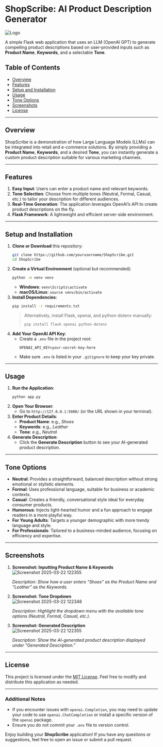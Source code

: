 # ShopScribe: AI Product Description Generator

![Logo](https://github.com/user-attachments/assets/15f31d0c-b7ea-4ee6-8b88-49d6cfa64a53)


A simple Flask web application that uses an LLM (OpenAI GPT) to generate compelling product descriptions based on user-provided inputs such as **Product Name**, **Keywords**, and a selectable **Tone**.

## Table of Contents

- [Overview](#overview)
- [Features](#features)
- [Setup and Installation](#setup-and-installation)
- [Usage](#usage)
- [Tone Options](#tone-options)
- [Screenshots](#screenshots)
- [License](#license)

---

## Overview

ShopScribe is a demonstration of how Large Language Models (LLMs) can be integrated into retail and e-commerce solutions. By simply providing a **Product Name**, **Keywords**, and a desired **Tone**, you can instantly generate a custom product description suitable for various marketing channels.

---

## Features

1. **Easy Input**: Users can enter a product name and relevant keywords.
2. **Tone Selection**: Choose from multiple tones (Neutral, Formal, Casual, etc.) to tailor your description for different audiences.
3. **Real-Time Generation**: The application leverages OpenAI’s API to create product descriptions on the fly.
4. **Flask Framework**: A lightweight and efficient server-side environment.

---

## Setup and Installation

1. **Clone or Download** this repository:
   ```bash
   git clone https://github.com/yourusername/ShopScribe.git
   cd ShopScribe
   ```
2. **Create a Virtual Environment** (optional but recommended):
   ```bash
   python -m venv venv
   ```
   - **Windows**: `venv\Scripts\activate`
   - **macOS/Linux**: `source venv/bin/activate`
3. **Install Dependencies**:
   ```bash
   pip install -r requirements.txt
   ```
   > Alternatively, install Flask, openai, and python-dotenv manually:
   > ```bash
   > pip install flask openai python-dotenv
   > ```
4. **Add Your OpenAI API Key**:
   - Create a `.env` file in the project root:
     ```
     OPENAI_API_KEY=your-secret-key-here
     ```
   - Make sure `.env` is listed in your `.gitignore` to keep your key private.

---

## Usage

1. **Run the Application**:
   ```bash
   python app.py
   ```
2. **Open Your Browser**:
   - Go to `http://127.0.0.1:5000/` (or the URL shown in your terminal).
3. **Enter Product Details**:
   - **Product Name**: e.g., *Shoes*
   - **Keywords**: e.g., *Leather*
   - **Tone**: e.g., *Neutral*
4. **Generate Description**:
   - Click the **Generate Description** button to see your AI-generated product description.

---

## Tone Options

- **Neutral**: Provides a straightforward, balanced description without strong emotional or stylistic elements.
- **Formal**: Uses professional language, suitable for business or academic contexts.
- **Casual**: Creates a friendly, conversational style ideal for everyday consumer products.
- **Humorous**: Injects light-hearted humor and a fun approach to engage readers in a more playful way.
- **For Young Adults**: Targets a younger demographic with more trendy language and style.
- **For Professionals**: Tailored to a business-minded audience, focusing on efficiency and expertise.

---

## Screenshots

1. **Screenshot: Inputting Product Name & Keywords**  
   ![Screenshot 2025-03-22 122355](https://github.com/user-attachments/assets/fc1a7184-a827-48e9-94f6-c5f2113236f6)

   *Description: Show how a user enters “Shoes” as the Product Name and “Leather” as the Keywords.*

2. **Screenshot: Tone Dropdown**  
   ![Screenshot 2025-03-22 122348](https://github.com/user-attachments/assets/bca693cf-bcfa-463d-bd07-5bc2831dc098)

   *Description: Highlight the dropdown menu with the available tone options (Neutral, Formal, Casual, etc.).*

3. **Screenshot: Generated Description**  
   ![Screenshot 2025-03-22 122355](https://github.com/user-attachments/assets/20442341-9282-4d7c-9308-8e639d256b22)

   *Description: Show the AI-generated product description displayed under “Generated Description.”*

---

## License

This project is licensed under the [MIT License](LICENSE). Feel free to modify and distribute this application as needed.

---

### Additional Notes

- If you encounter issues with `openai.Completion`, you may need to update your code to use `openai.ChatCompletion` or install a specific version of the `openai` package.
- Ensure you do not commit your `.env` file to version control.

Enjoy building your **ShopScribe** application! If you have any questions or suggestions, feel free to open an issue or submit a pull request.

